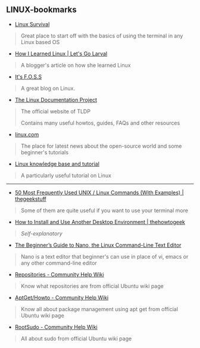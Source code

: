 ## LINUX-bookmarks

* [Linux Survival](http://linuxsurvival.com/)
> Great place to start off with the basics of using the terminal in any Linux based OS
* [How I Learned Linux | Let's Go Larval](https://letsgolarval.wordpress.com/2015/06/23/how-i-learned-linux/)
> A blogger's article on how she learned Linux
* [It's F.O.S.S](https://itsfoss.com/about/)
> A great blog on Linux.
* [The Linux Documentation Project](http://www.tldp.org/)
> The official website of TLDP
>
> Contains many useful howtos, guides, FAQs and other resources
* [linux.com](https://www.linux.com/)
> The place for latest news about the open-source world and some beginner's tutorials
* [Linux knowledge base and tutorial](http://www.linux-tutorial.info/)
> A particularly useful tutorial on Linux
_______________________________________________________________________________________________________________________________

* [50 Most Frequently Used UNIX / Linux Commands (With Examples) | thegeekstuff](http://www.thegeekstuff.com/2010/11/50-linux-commands/)
> Some of them are quite useful if you want to use your terminal more
* [How to Install and Use Another Desktop Environment | thehowtogeek](https://www.howtogeek.com/193129/how-to-install-and-use-another-desktop-environment-on-linux/)
> *Self-explanatory*
* [The Beginner’s Guide to Nano, the Linux Command-Line Text Editor](https://www.howtogeek.com/howto/42980/the-beginners-guide-to-nano-the-linux-command-line-text-editor/)
> Nano is a text editor that beginner's can use in place of vi, emacs or any other command-line editor
* [Repositories - Community Help Wiki](https://help.ubuntu.com/community/Repositories#A_Quick.2C_Tongue-in-cheek_Description_of_the_Ubuntu_Repositories)
> Know what repositories are from official Ubuntu wiki page
* [AptGet/Howto - Community Help Wiki](https://help.ubuntu.com/community/AptGet/Howto)
> Know all about package management using apt get from official Ubuntu wiki page
* [RootSudo - Community Help Wiki](https://help.ubuntu.com/community/AptGet/Howto)
> All about sudo from official Ubuntu wiki page

